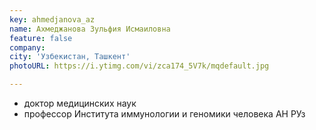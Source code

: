 ```yaml
---
key: ahmedjanova_az
name: Ахмеджанова Зульфия Исмаиловна 
feature: false
company: 
city: 'Узбекистан, Ташкент'
photoURL: https://i.ytimg.com/vi/zca174_5V7k/mqdefault.jpg

---
```


- доктор медицинских наук
- профессор Института иммунологии и геномики человека АН РУз